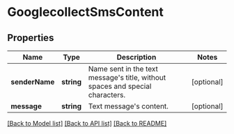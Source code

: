 # GooglecollectSmsContent

## Properties
Name | Type | Description | Notes
------------ | ------------- | ------------- | -------------
**senderName** | **string** | Name sent in the text message&#x27;s title, without spaces and special characters. | [optional] 
**message** | **string** | Text message&#x27;s content. | [optional] 

[[Back to Model list]](../../README.md#documentation-for-models) [[Back to API list]](../../README.md#documentation-for-api-endpoints) [[Back to README]](../../README.md)

